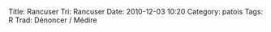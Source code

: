 Title: Rancuser
Tri: Rancuser
Date: 2010-12-03 10:20
Category: patois
Tags: R
Trad: Dénoncer / Médire
